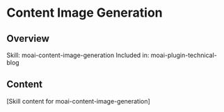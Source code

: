 # Content Image Generation

## Overview
Skill: moai-content-image-generation
Included in: moai-plugin-technical-blog

## Content
[Skill content for moai-content-image-generation]
